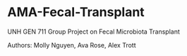 # AMA-Fecal-Transplant

UNH GEN 711 Group Project on Fecal Microbiota Transplant

Authors: Molly Nguyen, Ava Rose, Alex Trott

